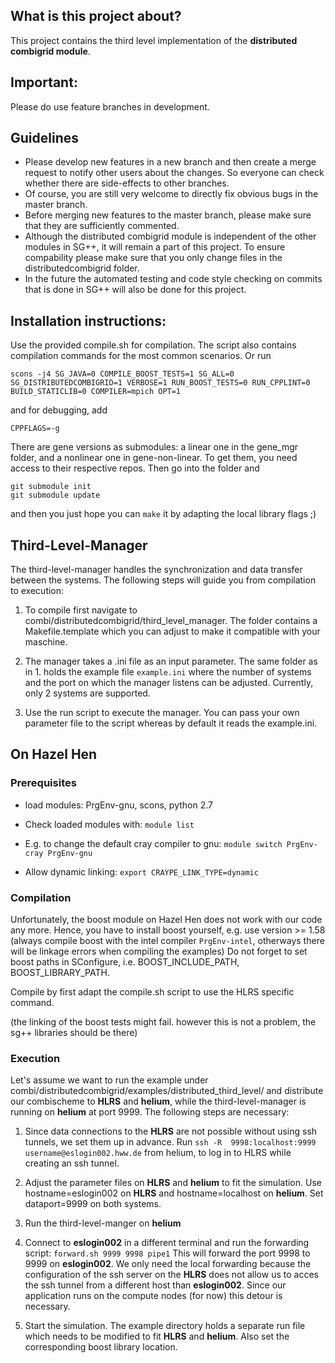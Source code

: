 What is this project about?
---------------------------
This project contains the third level implementation of the
__distributed combigrid module__. 

Important:
----------
Please do use feature branches in development.

Guidelines
---------
*  Please develop new features in a new branch and then create a merge request 
to notify other users about the changes. So everyone can check whether there are 
side-effects to other branches.
* Of course, you are still very welcome to directly fix obvious bugs in the 
master branch.
* Before merging new features to the master branch, please make sure that they
are sufficiently commented. 
* Although the distributed combigrid module is independent of the other modules
in SG++, it will remain a part of this project. To ensure compability please
make sure that you only change files in the distributedcombigrid folder. 
* In the future the automated testing and code style checking on commits that is 
done in SG++ will also be done for this project.

Installation instructions:
--------------------------
Use the provided compile.sh for compilation. The script also contains compilation
commands for the most common scenarios.
Or run
```
scons -j4 SG_JAVA=0 COMPILE_BOOST_TESTS=1 SG_ALL=0 SG_DISTRIBUTEDCOMBIGRID=1 VERBOSE=1 RUN_BOOST_TESTS=0 RUN_CPPLINT=0 BUILD_STATICLIB=0 COMPILER=mpich OPT=1
``` 
and for debugging, add
```
CPPFLAGS=-g
``` 

There are gene versions as submodules: a linear one in the gene_mgr folder, and 
a nonlinear one in gene-non-linear. To get them, you need access to their 
respective repos. Then go into the folder and

```
git submodule init
git submodule update
```
and then you just hope you can `make` it by adapting the local library flags ;)

Third-Level-Manager
-------------------
The third-level-manager handles the synchronization and data transfer between
the systems. The following steps will guide you from compilation to execution:

1. To compile first navigate to combi/distributedcombigrid/third_level_manager.
   The folder contains a Makefile.template which you can adjust to make it
   compatible with your maschine.

2. The manager takes a .ini file as an input parameter. The same folder as in 1.
   holds the example file `example.ini` where the number of systems and the port
   on which the manager listens can be adjusted. Currently, only 2 systems are
   supported.

3. Use the run script to execute the manager. You can pass your own parameter
   file to the script whereas by default it reads the example.ini.

On Hazel Hen
------------

### Prerequisites

* load modules: PrgEnv-gnu, scons, python 2.7

* Check loaded modules with:
  `module list`

* E.g. to change the default cray compiler to gnu:
  `module switch PrgEnv-cray PrgEnv-gnu`

* Allow dynamic linking:
  `export CRAYPE_LINK_TYPE=dynamic`

### Compilation

Unfortunately, the boost module on Hazel Hen does not work with our code any more.
Hence, you have to install boost yourself, e.g. use version >= 1.58
(always compile boost with the intel compiler `PrgEnv-intel`, otherways there
will be linkage errors when compiling the examples)
Do not forget to set boost paths in SConfigure, i.e. BOOST_INCLUDE_PATH, 
BOOST_LIBRARY_PATH.

Compile by first adapt the compile.sh script to use the HLRS specific command.

(the linking of the boost tests might fail. however this is not a problem, the
sg++ libraries should be there)

### Execution

Let's assume we want to run the example under
combi/distributedcombigrid/examples/distributed_third_level/ and distribute our
combischeme to **HLRS** and **helium**, while the third-level-manager is running on
**helium** at port 9999. The following steps are necessary:

1. Since data connections to the **HLRS** are not possible without using ssh
   tunnels, we set them up in advance. Run `ssh -R  9998:localhost:9999
   username@eslogin002.hww.de` from helium, to log in to HLRS while creating an
   ssh tunnel.

2. Adjust the parameter files on **HLRS** and **helium** to fit the simulation. Use
   hostname=eslogin002 on **HLRS** and hostname=localhost on **helium**. Set
   dataport=9999 on both systems.

3. Run the third-level-manger on **helium**

4. Connect to **eslogin002** in a different terminal and run the forwarding
   script: `forward.sh 9999 9998 pipe1` This will forward the port 9998 to 9999
   on **eslogin002**. We only need the local forwarding because the configuration
   of the ssh server on the **HLRS** does not allow us to acces the ssh tunnel
   from a different host than **eslogin002**. Since our application runs on the
   compute nodes (for now) this detour is necessary.

5. Start the simulation. The example directory holds a separate run file which
   needs to be modified to fit **HLRS** and **helium**. Also set the corresponding
   boost library location.
